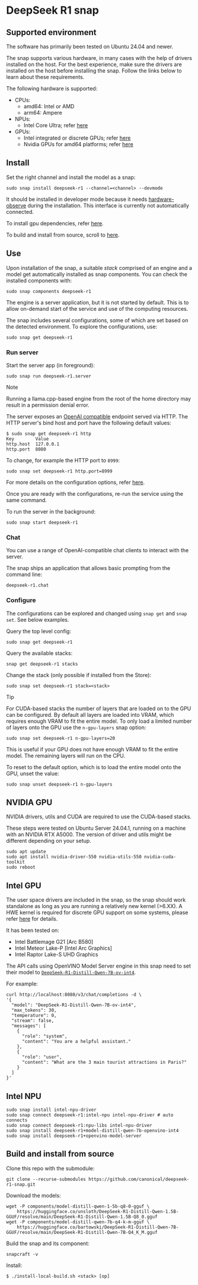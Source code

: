 # DeepSeek R1 snap

## Supported environment

The software has primarily been tested on Ubuntu 24.04 and newer. 

The snap supports various hardware, in many cases with the help of drivers installed on the host. 
For the best experience, make sure the drivers are installed on the host before installing the snap.
Follow the links below to learn about these requirements.

The following hardware is supported:
* CPUs:
  * amd64: Intel or AMD
  * arm64: Ampere
* NPUs:   
  * Intel Core Ultra; refer [here](intel-npu)
* GPUs:
  * Intel integrated or discrete GPUs; refer [here](intel-gpu)
  * Nvidia GPUs for amd64 platforms; refer [here](nvidia-gpu)


## Install
Set the right channel and install the model as a snap:
```console
sudo snap install deepseek-r1 --channel=<channel> --devmode
```

It should be installed in developer mode because it needs [hardware-observe](https://snapcraft.io/docs/hardware-observe-interface) during the installation.
This interface is currently not automatically connected.

To install gpu dependencies, refer [here](#nvidia-cuda-stacks).

To build and install from source, scroll to [here](#build-and-install-from-source).

## Use

Upon installation of the snap, a suitable *stack* comprised of an engine and a model get automatically installed as snap components. 
You can check the installed components with:
```shell
sudo snap components deepseek-r1
```

The engine is a server application, but it is not started by default.
This is to allow on-demand start of the service and use of the computing resources.

The snap includes several configurations, some of which are set based on the detected environment. 
To explore the configurations, use:
```shell
sudo snap get deepseek-r1
```

### Run server
Start the server app (in foreground):
```shell
sudo snap run deepseek-r1.server
```

> [!NOTE]
> Running a llama.cpp-based engine from the root of the home directory may result in a permission denial error.

The server exposes an [OpenAI compatible](https://github.com/openai/openai-openapi) endpoint served via HTTP.
The HTTP server's bind host and port have the following default values:
```console
$ sudo snap get deepseek-r1 http
Key        Value
http.host  127.0.0.1
http.port  8080
```

To change, for example the HTTP port to `8999`:
```shell
sudo snap set deepseek-r1 http.port=8999
```

For more details on the configuration options, refer [here](configure).

Once you are ready with the configurations, re-run the service using the same command. 

To run the server in the background:
```shell
sudo snap start deepseek-r1
```

### Chat
You can use a range of OpenAI-compatible chat clients to interact with the server. 

The snap ships an application that allows basic prompting from the command line:
```shell
deepseek-r1.chat 
```

### Configure 
The configurations can be explored and changed using `snap get` and `snap set`.
See below examples.

Query the top level config:
```shell
sudo snap get deepseek-r1
```

Query the available stacks:
```shell
snap get deepseek-r1 stacks
```

Change the stack (only possible if installed from the Store):
```shell
sudo snap set deepseek-r1 stack=<stack>
```

> [!TIP]
> For CUDA-based stacks the number of layers that are loaded on to the GPU can be configured.
> By default all layers are loaded into VRAM, which requires enough VRAM to fit the entire model.
> To only load a limited number of layers onto the GPU use the `n-gpu-layers` snap option:
> ```shell
> sudo snap set deepseek-r1 n-gpu-layers=20
> ```
> This is useful if your GPU does not have enough VRAM to fit the entire model.
> The remaining layers will run on the CPU.
> 
> To reset to the default option, which is to load the entire model onto the GPU, unset the value:
> ```
> sudo snap unset deepseek-r1 n-gpu-layers
> ```

## NVIDIA GPU

NVIDIA drivers, utils and CUDA are required to use the CUDA-based stacks.

These steps were tested on Ubuntu Server 24.04.1, running on a machine with an NVIDIA RTX A5000.
The version of driver and utils might be different depending on your setup.

```shell
sudo apt update
sudo apt install nvidia-driver-550 nvidia-utils-550 nvidia-cuda-toolkit
sudo reboot
```

## Intel GPU

The user space drivers are included in the snap, so the snap should work standalone as long as you are running a relatively new kernel (>6.XX).
A HWE kernel is required for discrete GPU support on some systems, please refer [here](https://dgpu-docs.intel.com/driver/client/overview.html) for details.

It has been tested on:
- Intel Battlemage G21 [Arc B580]
- Intel Meteor Lake-P [Intel Arc Graphics]
- Intel Raptor Lake-S UHD Graphics

The API calls using OpenVINO Model Server engine in this snap need to set their model to [`DeepSeek-R1-Distill-Qwen-7B-ov-int4`](components/model-distill-qwen-7b-openvino-int4/).

For example:
```
curl http://localhost:8080/v3/chat/completions -d \
'{
  "model": "DeepSeek-R1-Distill-Qwen-7B-ov-int4",
  "max_tokens": 30,
  "temperature": 0,
  "stream": false,
  "messages": [
    {
      "role": "system",
      "content": "You are a helpful assistant."
    },
    {
      "role": "user",
      "content": "What are the 3 main tourist attractions in Paris?"
    }
  ]
}'
```

## Intel NPU

```
sudo snap install intel-npu-driver
sudo snap connect deepseek-r1:intel-npu intel-npu-driver # auto connects
sudo snap connect deepseek-r1:npu-libs intel-npu-driver
sudo snap install deepseek-r1+model-distill-qwen-7b-openvino-int4
sudo snap install deepseek-r1+openvino-model-server
```

## Build and install from source

Clone this repo with the submodule:
```shell
git clone --recurse-submodules https://github.com/canonical/deepseek-r1-snap.git
```

Download the models:
```shell
wget -P components/model-distill-qwen-1-5b-q8-0-gguf \
    https://huggingface.co/unsloth/DeepSeek-R1-Distill-Qwen-1.5B-GGUF/resolve/main/DeepSeek-R1-Distill-Qwen-1.5B-Q8_0.gguf
wget -P components/model-distill-qwen-7b-q4-k-m-gguf \
    https://huggingface.co/bartowski/DeepSeek-R1-Distill-Qwen-7B-GGUF/resolve/main/DeepSeek-R1-Distill-Qwen-7B-Q4_K_M.gguf
```

Build the snap and its component:
```shell
snapcraft -v
```

Install: 
```console
$ ./install-local-build.sh <stack> [op]
```
